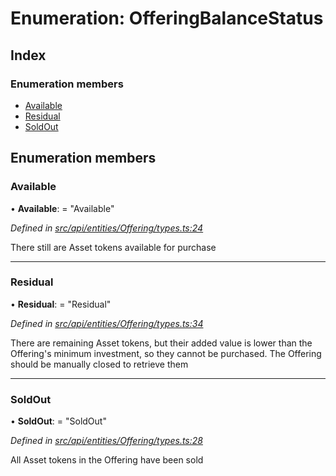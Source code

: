 # Enumeration: OfferingBalanceStatus

## Index

### Enumeration members

* [Available](offeringbalancestatus.md#available)
* [Residual](offeringbalancestatus.md#residual)
* [SoldOut](offeringbalancestatus.md#soldout)

## Enumeration members

###  Available

• **Available**: = "Available"

*Defined in [src/api/entities/Offering/types.ts:24](https://github.com/PolymathNetwork/polymesh-sdk/blob/38ee8078/src/api/entities/Offering/types.ts#L24)*

There still are Asset tokens available for purchase

___

###  Residual

• **Residual**: = "Residual"

*Defined in [src/api/entities/Offering/types.ts:34](https://github.com/PolymathNetwork/polymesh-sdk/blob/38ee8078/src/api/entities/Offering/types.ts#L34)*

There are remaining Asset tokens, but their added value is lower than the Offering's
  minimum investment, so they cannot be purchased. The Offering should be manually closed
  to retrieve them

___

###  SoldOut

• **SoldOut**: = "SoldOut"

*Defined in [src/api/entities/Offering/types.ts:28](https://github.com/PolymathNetwork/polymesh-sdk/blob/38ee8078/src/api/entities/Offering/types.ts#L28)*

All Asset tokens in the Offering have been sold
